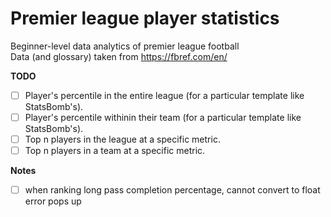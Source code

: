 # Premier league player statistics
Beginner-level data analytics of premier league football\
Data (and glossary) taken from https://fbref.com/en/

**TODO**
- [ ] Player's percentile in the entire league (for a particular template like StatsBomb's). 
- [ ] Player's percentile withinin their team (for a particular template like StatsBomb's).  
- [ ] Top n players in the league at a specific metric. 
- [ ] Top n players in a team at a specific metric. 

**Notes**
- [ ] when ranking long pass completion percentage, cannot convert to float error pops up
